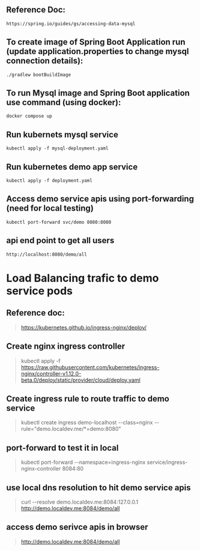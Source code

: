 ## Reference Doc:
    https://spring.io/guides/gs/accessing-data-mysql

## To create image of Spring Boot Application run (update application.properties to change mysql connection details):
    ./gradlew bootBuildImage

## To run Mysql image and Spring Boot application use command (using docker):
    docker compose up


## Run kubernets mysql service
    kubectl apply -f mysql-deployment.yaml

## Run kubernetes demo app service
    kubectl apply -f deployment.yaml

## Access demo service apis using port-forwarding (need for local testing)
    kubectl port-forward svc/demo 8080:8080


## api end point to get all users
    http://localhost:8080/demo/all


# Load Balancing trafic to demo service pods
## Reference doc: 
> https://kubernetes.github.io/ingress-nginx/deploy/
## Create nginx ingress controller
> kubectl apply -f https://raw.githubusercontent.com/kubernetes/ingress-nginx/controller-v1.12.0-beta.0/deploy/static/provider/cloud/deploy.yaml
## Create ingress rule to route traffic to demo service
> kubectl create ingress demo-localhost --class=nginx --rule="demo.localdev.me/*=demo:8080"
## port-forward to test it in local
> kubectl port-forward --namespace=ingress-nginx service/ingress-nginx-controller 8084:80
## use local dns resolution to hit demo service apis
> curl --resolve demo.localdev.me:8084:127.0.0.1 http://demo.localdev.me:8084/demo/all
## access demo serivce apis in browser
> http://demo.localdev.me:8084/demo/all

